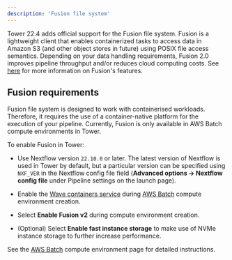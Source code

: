 ```yaml
---
description: 'Fusion file system'
---
```


Tower 22.4 adds official support for the Fusion file system. Fusion is a lightweight client that enables containerized tasks to access data in Amazon S3 (and other object stores in future) using POSIX file access semantics. Depending on your data handling requirements, Fusion 2.0 improves pipeline throughput and/or reduces cloud computing costs. See [here](https://seqera.io/fusion/) for more information on Fusion's features. 

## Fusion requirements

Fusion file system is designed to work with containerised workloads. Therefore, it requires the use of a container-native platform for the execution of your pipeline. Currently, Fusion is only available in AWS Batch compute environments in Tower. 

To enable Fusion in Tower:  

- Use Nextflow version `22.10.0` or later. The latest version of Nextflow is used in Tower by default, but a particular version can be specified using `NXF_VER` in the Nextflow config file field (**Advanced options -> Nextflow config file** under Pipeline settings on the launch page). 

- Enable the [Wave containers service](https://www.nextflow.io/docs/latest/wave.html#wave-page) during [AWS Batch](/docs/compute-envs/aws-batch.md) compute environment creation.

- Select **Enable Fusion v2** during compute environment creation. 

- (Optional) Select **Enable fast instance storage** to make use of NVMe instance storage to further increase performance. 

See the [AWS Batch](/docs/compute-envs/aws-batch.md#) compute environment page for detailed instructions.